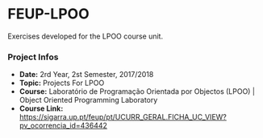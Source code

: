 # FEUP-LPOO
Exercises developed for the LPOO course unit.

### Project Infos
* **Date:** 2rd Year, 2st Semester, 2017/2018
* **Topic:** Projects For LPOO
* **Course:** Laboratório de Programação Orientada por Objectos (LPOO) | Object Oriented Programming Laboratory
* **Course Link:** https://sigarra.up.pt/feup/pt/UCURR_GERAL.FICHA_UC_VIEW?pv_ocorrencia_id=436442
